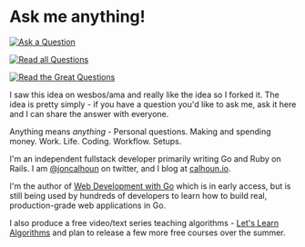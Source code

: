 # Ask me anything!

[![Ask a Question](http://wes.io/c23W/boo-ya)](../../issues/new)

[![Read all Questions](http://wes.io/c21W/allllll-of-them)](../../issues?q=is%3Aissue+is%3Aclosed)

[![Read the Great Questions](http://wes.io/c23M/grrrrrreat)](../../issues?q=label%3A"Great+Q%21"+is%3Aclosed)

I saw this idea on wesbos/ama and really like the idea so I forked it. The idea is pretty simply - if you have a question you'd like to ask me, ask it here and I can share the answer with everyone.

Anything means _anything_ - Personal questions. Making and spending money. Work. Life. Coding. Workflow. Setups.

I'm an independent fullstack developer primarily writing Go and Ruby on Rails. I am [@joncalhoun](https://twitter.com/joncalhoun) on twitter, and I blog at [calhoun.io](https://www.calhoun.io). 

I'm the author of [Web Development with Go](https://www.usegolang.com) which is in early access, but is still being used by hundreds of developers to learn how to build real, production-grade web applications in Go.

I also produce a free video/text series teaching algorithms - [Let's Learn Algorithms](https://www.calhoun.io/lets-learn-algorithms/) and plan to release a few more free courses over the summer.
